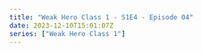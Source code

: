```yaml
---
title: "Weak Hero Class 1 - S1E4 - Episode 04"
date: 2023-12-10T15:01:07Z
series: ["Weak Hero Class 1"]
---
```



<mux-player stream-type="on-demand"
  src="https://kp3d-my.sharepoint.com/personal/ryoo_kp3d_onmicrosoft_com/_layouts/15/download.aspx?share=EUdhFIHKcwJCrKrM4t18BY4BFDeRrNsMzoT0xMF86R9hTA" prefer-playback="mse" controls>
  </mux-player>
  
  
  <script src="https://cdn.jsdelivr.net/npm/@mux/mux-player"></script>
  
 <script type="application/ld+json">
 {
  "@context": "https://schema.org/",
  "@type": "VideoObject",
  "name": "Weak Hero Class 1 - S1E4 - Episode 04",
  "contentUrl": "https://stream.mux.com/rtJwiek37200l46023luF9zttojKj4TtC9IeYQm01tjd8k.m3u8",
  "thumbnailUrl": "https://www.themoviedb.org/t/p/original/aGuBIB79vDDQKcsQUIF5fa5P07b.jpg?width=314&fit_mode=preserve&time=25",
  "uploadDate": "2023-12-10T15:01:07Z",
}

</script>